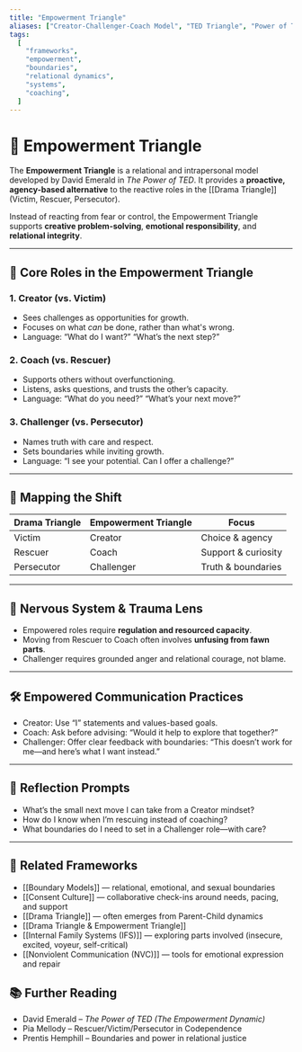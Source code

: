 ```yaml
---
title: "Empowerment Triangle"
aliases: ["Creator-Challenger-Coach Model", "TED Triangle", "Power of TED"]
tags:
  [
    "frameworks",
    "empowerment",
    "boundaries",
    "relational dynamics",
    "systems",
    "coaching",
  ]
---
```


<!-- @format -->

# 🔺 Empowerment Triangle

The **Empowerment Triangle** is a relational and intrapersonal model developed by David Emerald in _The Power of TED_. It provides a **proactive, agency-based alternative** to the reactive roles in the [[Drama Triangle]] (Victim, Rescuer, Persecutor).

Instead of reacting from fear or control, the Empowerment Triangle supports **creative problem-solving**, **emotional responsibility**, and **relational integrity**.

---

## 🧩 Core Roles in the Empowerment Triangle

### 1. **Creator** (vs. Victim)

- Sees challenges as opportunities for growth.
- Focuses on what _can_ be done, rather than what's wrong.
- Language: “What do I want?” “What’s the next step?”

### 2. **Coach** (vs. Rescuer)

- Supports others without overfunctioning.
- Listens, asks questions, and trusts the other’s capacity.
- Language: “What do you need?” “What’s your next move?”

### 3. **Challenger** (vs. Persecutor)

- Names truth with care and respect.
- Sets boundaries while inviting growth.
- Language: “I see your potential. Can I offer a challenge?”

---

## 🔄 Mapping the Shift

| Drama Triangle | Empowerment Triangle | Focus               |
| -------------- | -------------------- | ------------------- |
| Victim         | Creator              | Choice & agency     |
| Rescuer        | Coach                | Support & curiosity |
| Persecutor     | Challenger           | Truth & boundaries  |

---

## 🧠 Nervous System & Trauma Lens

- Empowered roles require **regulation and resourced capacity**.
- Moving from Rescuer to Coach often involves **unfusing from fawn parts**.
- Challenger requires grounded anger and relational courage, not blame.

---

## 🛠 Empowered Communication Practices

- Creator: Use “I” statements and values-based goals.
- Coach: Ask before advising: “Would it help to explore that together?”
- Challenger: Offer clear feedback with boundaries: “This doesn’t work for me—and here’s what I want instead.”

---

## 💬 Reflection Prompts

- What’s the small next move I can take from a Creator mindset?
- How do I know when I’m rescuing instead of coaching?
- What boundaries do I need to set in a Challenger role—with care?

---

## 🔗 Related Frameworks

- [[Boundary Models]] — relational, emotional, and sexual boundaries
- [[Consent Culture]] — collaborative check-ins around needs, pacing, and support
- [[Drama Triangle]] — often emerges from Parent-Child dynamics
- [[Drama Triangle & Empowerment Triangle]]
- [[Internal Family Systems (IFS)]] — exploring parts involved (insecure, excited, voyeur, self-critical)
- [[Nonviolent Communication (NVC)]] — tools for emotional expression and repair

## 📚 Further Reading

- David Emerald – _The Power of TED (The Empowerment Dynamic)_
- Pia Mellody – Rescuer/Victim/Persecutor in Codependence
- Prentis Hemphill – Boundaries and power in relational justice
